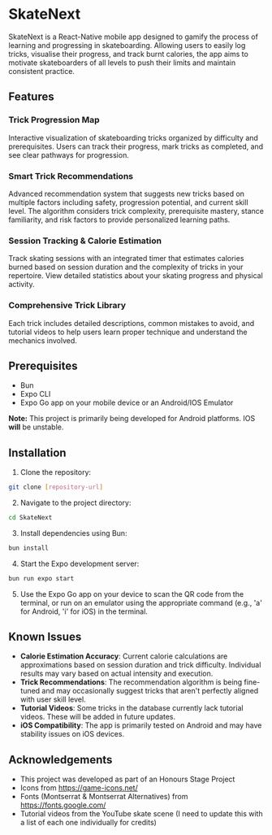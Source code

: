 # SkateNext

SkateNext is a React-Native mobile app designed to gamify the process of learning and progressing in skateboarding. Allowing users to easily log tricks, visualise their progress, and track burnt calories, the app aims to motivate skateboarders of all levels to push their limits and maintain consistent practice.

## Features

### Trick Progression Map
Interactive visualization of skateboarding tricks organized by difficulty and prerequisites. Users can track their progress, mark tricks as completed, and see clear pathways for progression.

### Smart Trick Recommendations
Advanced recommendation system that suggests new tricks based on multiple factors including safety, progression potential, and current skill level. The algorithm considers trick complexity, prerequisite mastery, stance familiarity, and risk factors to provide personalized learning paths.

### Session Tracking & Calorie Estimation
Track skating sessions with an integrated timer that estimates calories burned based on session duration and the complexity of tricks in your repertoire. View detailed statistics about your skating progress and physical activity.

### Comprehensive Trick Library
Each trick includes detailed descriptions, common mistakes to avoid, and tutorial videos to help users learn proper technique and understand the mechanics involved.

## Prerequisites
- Bun
- Expo CLI
- Expo Go app on your mobile device or an Android/IOS Emulator

**Note:** This project is primarily being developed for Android platforms. IOS **will** be unstable.

## Installation
1. Clone the repository:
```bash
git clone [repository-url]
```

2. Navigate to the project directory:
```bash
cd SkateNext
```

3. Install dependencies using Bun:
```bash
bun install
```

4. Start the Expo development server:
```bash
bun run expo start
```

5. Use the Expo Go app on your device to scan the QR code from the terminal, or run on an emulator using the appropriate command (e.g., 'a' for Android, 'i' for iOS) in the terminal.

## Known Issues
- **Calorie Estimation Accuracy**: Current calorie calculations are approximations based on session duration and trick difficulty. Individual results may vary based on actual intensity and execution.
- **Trick Recommendations**: The recommendation algorithm is being fine-tuned and may occasionally suggest tricks that aren't perfectly aligned with user skill level.
- **Tutorial Videos**: Some tricks in the database currently lack tutorial videos. These will be added in future updates.
- **iOS Compatibility**: The app is primarily tested on Android and may have stability issues on iOS devices.

## Acknowledgements
- This project was developed as part of an Honours Stage Project
- Icons from https://game-icons.net/
- Fonts (Montserrat & Montserrat Alternatives) from https://fonts.google.com/
- Tutorial videos from the YouTube skate scene (I need to update this with a list of each one individually for credits)
